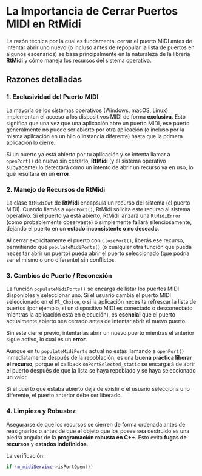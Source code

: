 # La Importancia de Cerrar Puertos MIDI en RtMidi

La razón técnica por la cual es fundamental cerrar el puerto MIDI antes de intentar abrir uno nuevo (o incluso antes de repopular la lista de puertos en algunos escenarios) se basa principalmente en la naturaleza de la librería **RtMidi** y cómo maneja los recursos del sistema operativo.

## Razones detalladas

### 1. Exclusividad del Puerto MIDI

La mayoría de los sistemas operativos (Windows, macOS, Linux) implementan el acceso a los dispositivos MIDI de forma **exclusiva**. Esto significa que una vez que una aplicación abre un puerto MIDI, ese puerto generalmente no puede ser abierto por otra aplicación (o incluso por la misma aplicación en un hilo o instancia diferente) hasta que la primera aplicación lo cierre.

Si un puerto ya está abierto por tu aplicación y se intenta llamar a `openPort()` de nuevo sin cerrarlo, **RtMidi** (y el sistema operativo subyacente) lo detectará como un intento de abrir un recurso ya en uso, lo que resultará en un **error**.

### 2. Manejo de Recursos de RtMidi

La clase `RtMidiOut` de **RtMidi** encapsula un recurso del sistema (el puerto MIDI). Cuando llamás a `openPort()`, RtMidi solicita este recurso al sistema operativo. Si el puerto ya está abierto, RtMidi lanzará una `RtMidiError` (como probablemente observaste) o simplemente fallará silenciosamente, dejando el puerto en un **estado inconsistente o no deseado**.

Al cerrar explícitamente el puerto con `closePort()`, liberás ese recurso, permitiendo que `populateMidiPorts()` (o cualquier otra función que pueda necesitar abrir un puerto) pueda abrir el puerto seleccionado (que podría ser el mismo o uno diferente) sin conflictos.

### 3. Cambios de Puerto / Reconexión

La función `populateMidiPorts()` se encarga de listar los puertos MIDI disponibles y seleccionar uno. Si el usuario cambia el puerto MIDI seleccionado en el `Fl_Choice`, o si la aplicación necesita refrescar la lista de puertos (por ejemplo, si un dispositivo MIDI es conectado o desconectado mientras la aplicación está en ejecución), es **esencial** que el puerto actualmente abierto sea cerrado antes de intentar abrir el nuevo puerto.

Sin este cierre previo, intentarías abrir un nuevo puerto mientras el anterior sigue activo, lo cual es un **error**.

Aunque en tu `populateMidiPorts` actual no estás llamando a `openPort()` inmediatamente después de la repoblación, es una **buena práctica liberar el recurso**, porque el callback `onPortSelected_static` se encargará de abrir el puerto después de que la lista se haya repoblado y se haya seleccionado un valor.

Si el puerto que estaba abierto deja de existir o el usuario selecciona uno diferente, el puerto anterior debe ser liberado.

### 4. Limpieza y Robustez

Asegurarse de que los recursos se cierren de forma ordenada antes de reasignarlos o antes de que el objeto que los posee sea destruido es una piedra angular de la **programación robusta en C++**. Esto evita **fugas de recursos** y **estados indefinidos**.

La verificación:

```cpp
if (m_midiService->isPortOpen())
